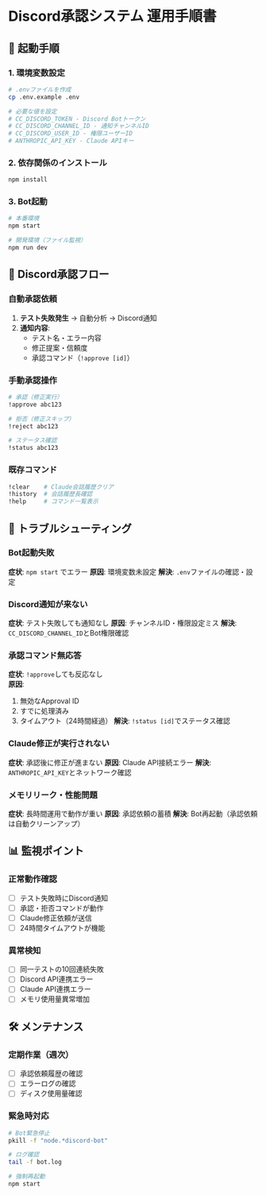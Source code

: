 # Discord承認システム 運用手順書

## 🚀 起動手順

### 1. 環境変数設定
```bash
# .envファイルを作成
cp .env.example .env

# 必要な値を設定
# CC_DISCORD_TOKEN - Discord Botトークン
# CC_DISCORD_CHANNEL_ID - 通知チャンネルID
# CC_DISCORD_USER_ID - 権限ユーザーID
# ANTHROPIC_API_KEY - Claude APIキー
```

### 2. 依存関係のインストール
```bash
npm install
```

### 3. Bot起動
```bash
# 本番環境
npm start

# 開発環境（ファイル監視）
npm run dev
```

## 💬 Discord承認フロー

### 自動承認依頼
1. **テスト失敗発生** → 自動分析 → Discord通知
2. **通知内容**:
   - テスト名・エラー内容
   - 修正提案・信頼度
   - 承認コマンド（`!approve [id]`）

### 手動承認操作
```bash
# 承認（修正実行）
!approve abc123

# 拒否（修正スキップ）
!reject abc123

# ステータス確認
!status abc123
```

### 既存コマンド
```bash
!clear    # Claude会話履歴クリア
!history  # 会話履歴長確認
!help     # コマンド一覧表示
```

## 🔧 トラブルシューティング

### Bot起動失敗
**症状**: `npm start` でエラー
**原因**: 環境変数未設定
**解決**: `.env`ファイルの確認・設定

### Discord通知が来ない
**症状**: テスト失敗しても通知なし
**原因**: チャンネルID・権限設定ミス
**解決**: `CC_DISCORD_CHANNEL_ID`とBot権限確認

### 承認コマンド無応答
**症状**: `!approve`しても反応なし  
**原因**: 
1. 無効なApproval ID
2. すでに処理済み
3. タイムアウト（24時間経過）
**解決**: `!status [id]`でステータス確認

### Claude修正が実行されない
**症状**: 承認後に修正が進まない
**原因**: Claude API接続エラー
**解決**: `ANTHROPIC_API_KEY`とネットワーク確認

### メモリリーク・性能問題
**症状**: 長時間運用で動作が重い
**原因**: 承認依頼の蓄積
**解決**: Bot再起動（承認依頼は自動クリーンアップ）

## 📊 監視ポイント

### 正常動作確認
- [ ] テスト失敗時にDiscord通知
- [ ] 承認・拒否コマンドが動作
- [ ] Claude修正依頼が送信
- [ ] 24時間タイムアウトが機能

### 異常検知
- [ ] 同一テストの10回連続失敗
- [ ] Discord API連携エラー
- [ ] Claude API連携エラー
- [ ] メモリ使用量異常増加

## 🛠️ メンテナンス

### 定期作業（週次）
- [ ] 承認依頼履歴の確認
- [ ] エラーログの確認
- [ ] ディスク使用量確認

### 緊急時対応
```bash
# Bot緊急停止
pkill -f "node.*discord-bot"

# ログ確認
tail -f bot.log

# 強制再起動
npm start
```